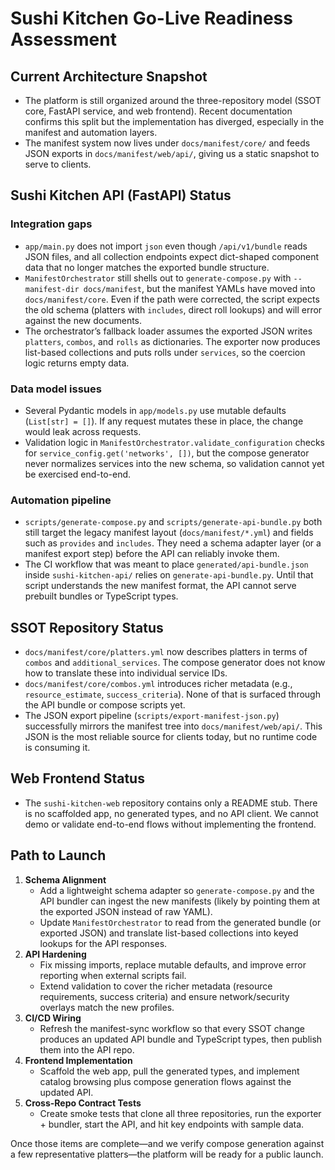 # Sushi Kitchen Go-Live Readiness Assessment

## Current Architecture Snapshot
- The platform is still organized around the three-repository model (SSOT core, FastAPI service, and web frontend). Recent documentation confirms this split but the implementation has diverged, especially in the manifest and automation layers.
- The manifest system now lives under `docs/manifest/core/` and feeds JSON exports in `docs/manifest/web/api/`, giving us a static snapshot to serve to clients.

## Sushi Kitchen API (FastAPI) Status

### Integration gaps
- `app/main.py` does not import `json` even though `/api/v1/bundle` reads JSON files, and all collection endpoints expect dict-shaped component data that no longer matches the exported bundle structure.
- `ManifestOrchestrator` still shells out to `generate-compose.py` with `--manifest-dir docs/manifest`, but the manifest YAMLs have moved into `docs/manifest/core`. Even if the path were corrected, the script expects the old schema (platters with `includes`, direct roll lookups) and will error against the new documents.
- The orchestrator’s fallback loader assumes the exported JSON writes `platters`, `combos`, and `rolls` as dictionaries. The exporter now produces list-based collections and puts rolls under `services`, so the coercion logic returns empty data.

### Data model issues
- Several Pydantic models in `app/models.py` use mutable defaults (`List[str] = []`). If any request mutates these in place, the change would leak across requests.
- Validation logic in `ManifestOrchestrator.validate_configuration` checks for `service_config.get('networks', [])`, but the compose generator never normalizes services into the new schema, so validation cannot yet be exercised end-to-end.

### Automation pipeline
- `scripts/generate-compose.py` and `scripts/generate-api-bundle.py` both still target the legacy manifest layout (`docs/manifest/*.yml`) and fields such as `provides` and `includes`. They need a schema adapter layer (or a manifest export step) before the API can reliably invoke them.
- The CI workflow that was meant to place `generated/api-bundle.json` inside `sushi-kitchen-api/` relies on `generate-api-bundle.py`. Until that script understands the new manifest format, the API cannot serve prebuilt bundles or TypeScript types.

## SSOT Repository Status
- `docs/manifest/core/platters.yml` now describes platters in terms of `combos` and `additional_services`. The compose generator does not know how to translate these into individual service IDs.
- `docs/manifest/core/combos.yml` introduces richer metadata (e.g., `resource_estimate`, `success_criteria`). None of that is surfaced through the API bundle or compose scripts yet.
- The JSON export pipeline (`scripts/export-manifest-json.py`) successfully mirrors the manifest tree into `docs/manifest/web/api/`. This JSON is the most reliable source for clients today, but no runtime code is consuming it.

## Web Frontend Status
- The `sushi-kitchen-web` repository contains only a README stub. There is no scaffolded app, no generated types, and no API client. We cannot demo or validate end-to-end flows without implementing the frontend.

## Path to Launch
1. **Schema Alignment**
   - Add a lightweight schema adapter so `generate-compose.py` and the API bundler can ingest the new manifests (likely by pointing them at the exported JSON instead of raw YAML).
   - Update `ManifestOrchestrator` to read from the generated bundle (or exported JSON) and translate list-based collections into keyed lookups for the API responses.
2. **API Hardening**
   - Fix missing imports, replace mutable defaults, and improve error reporting when external scripts fail.
   - Extend validation to cover the richer metadata (resource requirements, success criteria) and ensure network/security overlays match the new profiles.
3. **CI/CD Wiring**
   - Refresh the manifest-sync workflow so that every SSOT change produces an updated API bundle and TypeScript types, then publish them into the API repo.
4. **Frontend Implementation**
   - Scaffold the web app, pull the generated types, and implement catalog browsing plus compose generation flows against the updated API.
5. **Cross-Repo Contract Tests**
   - Create smoke tests that clone all three repositories, run the exporter + bundler, start the API, and hit key endpoints with sample data.

Once those items are complete—and we verify compose generation against a few representative platters—the platform will be ready for a public launch.
